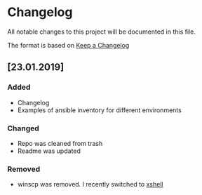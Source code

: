 # Changelog
All notable changes to this project will be documented in this file.

The format is based on [Keep a Changelog](https://keepachangelog.com/en/1.0.0/)


## [23.01.2019]
### Added
 - Changelog
 - Examples of ansible inventory for different environments
### Changed
 - Repo was cleaned from trash
 - Readme was updated
### Removed
 - winscp was removed. I recently switched to [xshell](https://www.netsarang.com/en/xshell/)
 